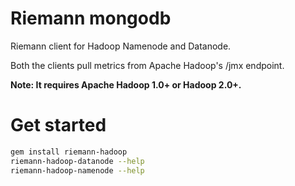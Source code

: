 Riemann mongodb
=============

Riemann client for Hadoop Namenode and Datanode.

Both the clients pull metrics from Apache Hadoop's /jmx endpoint.

**Note: It requires Apache Hadoop 1.0+ or Hadoop 2.0+.**

Get started
==========

``` bash
gem install riemann-hadoop
riemann-hadoop-datanode --help
riemann-hadoop-namenode --help
```
